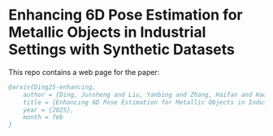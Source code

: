 # Enhancing 6D Pose Estimation for Metallic Objects in Industrial Settings with Synthetic Datasets

This repo contains a web page for the paper:

```bibtex
@arxiv{Ding25-enhancing,
    author = {Ding, Junsheng and Liu, Yanbing and Zhang, Haifan and Hao, Zhang and Perzylo, Alexander and Beetz, Michael},
    title = {Enhancing 6D Pose Estimation for Metallic Objects in Industrial Settings with Synthetic Datasets},
    year = {2025},
    month = feb
}